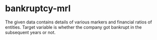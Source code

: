 # bankruptcy-mrl
The given data contains details of various markers and financial ratios of entities. Target variable is whether the company got bankrupt in the subsequent years or not.
